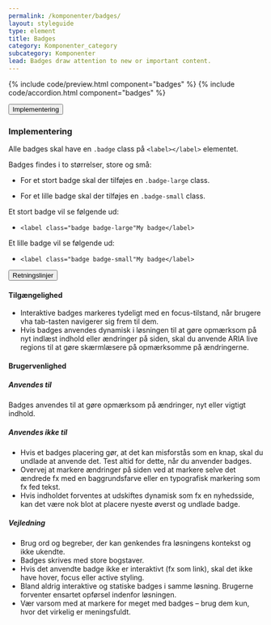 ```yaml
---
permalink: /komponenter/badges/
layout: styleguide
type: element
title: Badges
category: Komponenter_category
subcategory: Komponenter
lead: Badges draw attention to new or important content.
---
```


{% include code/preview.html component="badges" %}
{% include code/accordion.html component="badges" %}
<div class="accordion-bordered">
  <button class="button-unstyled accordion-button"
    aria-expanded="false" aria-controls="code-documentation">
    Implementering
  </button>
  <div id="code-documentation" class="accordion-content">
    <h3>Implementering</h3>
    <p>Alle badges skal have en <code>.badge</code> class på <code>&lt;label&gt;&lt;/label&gt;</code> elementet.</p>
    <p>Badges findes i to størrelser, store og små:</p>
    <ul>
      <li><p>For et stort badge skal der tilføjes en <code>.badge-large</code> class. </p></li>
      <li><p>For et lille badge skal der tilføjes en <code>.badge-small</code> class. </p></li>
    </ul>
    <p>Et stort badge vil se følgende ud:</p>
    <ul>
      <li><code>&lt;label class="badge badge-large"My badge&lt;/label&gt;</code></li>
    </ul>
    <p>Et lille badge vil se følgende ud:</p>
    <ul>
      <li><code>&lt;label class="badge badge-small"My badge&lt;/label&gt;</code></li>
    </ul>
  </div>
</div>

<div class="accordion-bordered">
  <button class="button-unstyled accordion-button"
      aria-expanded="true" aria-controls="label-docs">
    Retningslinjer
  </button>
  <div id="label-docs" aria-hidden="false" class="accordion-content">
    <article>
      <section>
          <h4>Tilgængelighed</h4>
          <ul>
              <li>Interaktive badges markeres tydeligt med en focus-tilstand, når brugere vha tab-tasten navigerer sig frem til dem.</li>
              <li>Hvis badges anvendes dynamisk i løsningen til at gøre opmærksom på nyt indlæst indhold eller ændringer på siden, skal du anvende ARIA live regions til at gøre skærmlæsere på opmærksomme på ændringerne.</li>
          </ul>
      </section>
      <section>
          <h4>Brugervenlighed</h4>
          <h5>Anvendes til</h5>
          <p>Badges anvendes til at gøre opmærksom på ændringer, nyt eller vigtigt indhold.</p>
          <h5>Anvendes ikke til</h5>
          <ul>
              <li>Hvis et badges placering gør, at det kan misforstås som en knap, skal du undlade at anvende det. Test altid for dette, når du anvender badges.</li>
              <li>Overvej at markere ændringer på siden ved at markere selve det ændrede fx med en baggrundsfarve eller en typografisk markering som fx fed tekst.</li>
              <li>Hvis indholdet forventes at udskiftes dynamisk som fx en nyhedsside, kan det være nok blot at placere nyeste øverst og undlade badge.</li>
          </ul>
          <h5>Vejledning</h5>                
          <ul>
              <li>Brug ord og begreber, der kan genkendes fra løsningens kontekst og ikke ukendte. </li>  
              <li>Badges skrives med store bogstaver.</li>
              <li>Hvis det anvendte badge ikke er interaktivt (fx som link), skal det ikke have hover, focus eller active styling.</li>
              <li>Bland aldrig interaktive og statiske badges i samme løsning. Brugerne forventer ensartet opførsel indenfor løsningen.</li>
              <li>Vær varsom med at markere for meget med badges – brug dem kun, hvor det virkelig er meningsfuldt.</li>
          </ul>
      </section>
    </article>
  </div>
</div>
